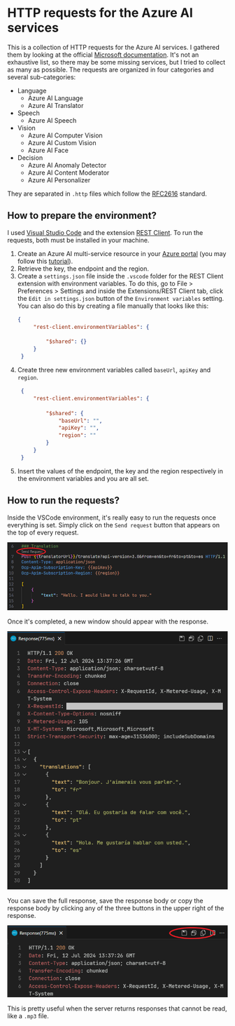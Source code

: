 # HTTP requests for the Azure AI services
This is a collection of HTTP requests for the Azure AI services. I gathered them by looking at the official [Microsoft documentation](https://learn.microsoft.com/azure/ai-services/what-are-ai-services). It's not an exhaustive list, so there may be some missing services, but I tried to collect as many as possible. The requests are organized in four categories and several sub-categories:
- Language
  - Azure AI Language
  - Azure AI Translator
- Speech
  - Azure AI Speech
- Vision
  - Azure AI Computer Vision
  - Azure AI Custom Vision
  - Azure AI Face
- Decision
  - Azure AI Anomaly Detector
  - Azure AI Content Moderator
  - Azure AI Personalizer

They are separated in `.http` files which follow the [RFC2616](https://www.w3.org/Protocols/rfc2616/rfc2616-sec5.html) standard.

## How to prepare the environment?
I used [Visual Studio Code](https://code.visualstudio.com/) and the extension [REST Client](https://github.com/Huachao/vscode-restclient). To run the requests, both must be installed in your machine.
1. Create an Azure AI multi-service resource in your [Azure portal](https://portal.azure.com/) (you may follow this [tutorial](https://learn.microsoft.com/en-us/azure/ai-services/multi-service-resource)).
2. Retrieve the key, the endpoint and the region.
3. Create a `settings.json` file inside the `.vscode` folder for the REST Client extension with environment variables. To do this, go to File > Preferences > Settings and inside the Extensions/REST Client tab, click the `Edit in settings.json` button of the `Environment variables` setting. You can also do this by creating a file manually that looks like this:
   ```json
   {
        "rest-client.environmentVariables": {
            
            "$shared": {}
        }
    }
   ```
4. Create three new environment variables called `baseUrl`, `apiKey` and `region`.
   ```json
    {
        "rest-client.environmentVariables": {
            
            "$shared": {
                "baseUrl": "",
                "apiKey": "",
                "region": ""
            }
        }
    }
   ```
5. Insert the values of the endpoint, the key and the region respectively in the environment variables and you are all set.

## How to run the requests?
Inside the VSCode environment, it's really easy to run the requests once everything is set. Simply click on the `Send request` button that appears on the top of every request.

![alt text](docs/send-request.png)

Once it's completed, a new window should appear with the response.

![alt text](docs/response.png)

You can save the full response, save the response body or copy the response body by clicking any of the three buttons in the upper right of the response.

![alt text](docs/save-response.png)

This is pretty useful when the server returns responses that cannot be read, like a `.mp3` file.